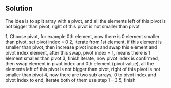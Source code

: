## Solution

The idea is to split array with a pivot, and all the elements left of this pivot is not bigger than pivot, right of this pivot is not smaller than pivot

1, Choose pivot, for example 0th element, now there is 0 element smaller than pivot, set pivot index = 0
2, iterate from 1st element, if this element is smaller than pivot, then increase pivot index and swap this element and pivot index element, after this swap, pivot index = 1, means there is 1 element smaller than pivot
3, finish iterate, now pivot index is confirmed, then swap element in pivot index and 0th element (pivot value), all the elements left of this pivot is not bigger than pivot, right of this pivot is not smaller than pivot
4, now there are two sub arrays, 0 to pivot index and pivot index to end, iterate both of them use step 1 - 3
5, finish